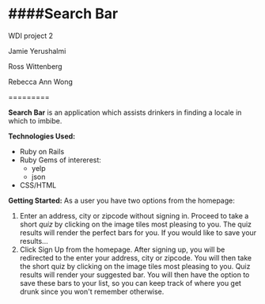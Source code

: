 ####Search Bar
============

WDI project 2

Jamie Yerushalmi

Ross Wittenberg

Rebecca Ann Wong

=========


**Search Bar** is an application which assists  drinkers in finding a locale in which to imbibe.  

**Technologies Used:** 
	
- Ruby on Rails
- Ruby Gems of intererest:
	- yelp
	- json
- CSS/HTML
	


**Getting Started:** As a user you have two options from the homepage: 
	
1. Enter an address, city or zipcode without signing in. Proceed to take a short *quiz* by clicking on the image tiles most pleasing to you.  The quiz results will render the perfect bars for you.  If you would like to save your results...
2. Click Sign Up from the homepage.  After signing up, you will be redirected to the enter your address, city or zipcode. You will then take the short quiz by clicking on the image tiles most pleasing to you.  Quiz results will render your suggested bar. You will then have the option to save these bars to your list, so you can keep track of where you get drunk since you won't remember otherwise.


